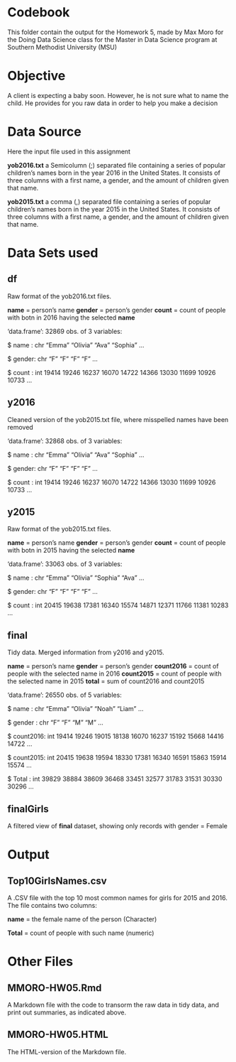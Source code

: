 Codebook
========

This folder contain the output for the Homework 5, made by Max Moro for
the Doing Data Science class for the Master in Data Science program at
Southern Methodist University (MSU)

Objective
=========

A client is expecting a baby soon. However, he is not sure what to name
the child. He provides for you raw data in order to help you make a
decision

Data Source
===========

Here the input file used in this assignment

**yob2016.txt** a Semicolumn (;) separated file containing a series of
popular children’s names born in the year 2016 in the United States. It
consists of three columns with a first name, a gender, and the amount of
children given that name.

**yob2015.txt** a comma (,) separated file containing a series of
popular children’s names born in the year 2015 in the United States. It
consists of three columns with a first name, a gender, and the amount of
children given that name.

Data Sets used
==============

df
--

Raw format of the yob2016.txt files.

**name** = person’s name **gender** = person’s gender **count** = count
of people with botn in 2016 having the selected **name**

‘data.frame’: 32869 obs. of 3 variables:

$ name : chr “Emma” “Olivia” “Ava” “Sophia” …

$ gender: chr “F” “F” “F” “F” …

$ count : int 19414 19246 16237 16070 14722 14366 13030 11699 10926
10733 …

y2016
-----

Cleaned version of the yob2015.txt file, where misspelled names have
been removed

‘data.frame’: 32868 obs. of 3 variables:

$ name : chr “Emma” “Olivia” “Ava” “Sophia” …

$ gender: chr “F” “F” “F” “F” …

$ count : int 19414 19246 16237 16070 14722 14366 13030 11699 10926
10733 …

y2015
-----

Raw format of the yob2015.txt files.

**name** = person’s name **gender** = person’s gender **count** = count
of people with botn in 2015 having the selected **name**

‘data.frame’: 33063 obs. of 3 variables:

$ name : chr “Emma” “Olivia” “Sophia” “Ava” …

$ gender: chr “F” “F” “F” “F” …

$ count : int 20415 19638 17381 16340 15574 14871 12371 11766 11381
10283 …

final
-----

Tidy data. Merged information from y2016 and y2015.

**name** = person’s name **gender** = person’s gender **count2016** =
count of people with the selected name in 2016 **count2015** = count of
people with the selected name in 2015 **total** = sum of count2016 and
count2015

‘data.frame’: 26550 obs. of 5 variables:

$ name : chr “Emma” “Olivia” “Noah” “Liam” …

$ gender : chr “F” “F” “M” “M” …

$ count2016: int 19414 19246 19015 18138 16070 16237 15192 15668 14416
14722 …

$ count2015: int 20415 19638 19594 18330 17381 16340 16591 15863 15914
15574 …

$ Total : int 39829 38884 38609 36468 33451 32577 31783 31531 30330
30296 …

finalGirls
----------

A filtered view of **final** dataset, showing only records with gender =
Female

Output
======

Top10GirlsNames.csv
-------------------

A .CSV file with the top 10 most common names for girls for 2015 and
2016. The file contains two columns:

**name** = the female name of the person (Character)

**Total** = count of people with such name (numeric)

Other Files
===========

MMORO-HW05.Rmd
--------------

A Markdown file with the code to transorm the raw data in tidy data, and
print out summaries, as indicated above.

MMORO-HW05.HTML
---------------

The HTML-version of the Markdown file.
